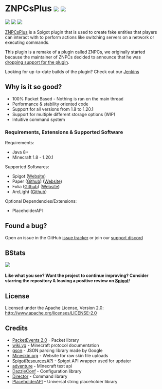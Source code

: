# ZNPCsPlus [![](https://img.shields.io/discord/1099449144948555957?label=Discord&logo=Discord&style=plastic)](https://discord.gg/MAZz6XpPcg) [![](https://img.shields.io/jenkins/build?jobUrl=https%3A%2F%2Fci.pyr.lol%2Fjob%2FZNPCsPlus%2F&style=plastic&logo=jenkins)](https://ci.pyr.lol/job/ZNPCsPlus/)
[![](https://img.shields.io/bstats/players/18244?style=plastic&label=bStats%20Players)]((https://bstats.org/plugin/bukkit/ZNPCsPlus/18244/)) [![](https://img.shields.io/bstats/servers/18244?style=plastic&label=bStats%20Servers)]((https://bstats.org/plugin/bukkit/ZNPCsPlus/18244/)) [![](https://img.shields.io/spiget/downloads/109380?style=plastic&label=Spigot%20Downloads)]((https://www.spigotmc.org/resources/znpcsplus.109380/))

[ZNPCsPlus](https://www.spigotmc.org/resources/znpcsplus.109380/) is a Spigot plugin that is used to create fake entities 
that players can interact with to perform actions like switching servers on a network or executing commands.

This plugin is a remake of a plugin called ZNPCs, we originally started because the maintainer of ZNPCs decided to announce that he was 
[dropping support for the plugin](https://media.discordapp.net/attachments/1093914615873806477/1098409384855474237/znpc.png).

Looking for up-to-date builds of the plugin? Check out our [Jenkins](https://ci.pyr.lol/job/ZNPCsPlus/)

## Why is it so good?
- 100% Packet Based - Nothing is ran on the main thread
- Performance & stability oriented code
- Support for all versions from 1.8 to 1.20.1
- Support for multiple different storage options (WIP)
- Intuitive command system

### Requirements, Extensions & Supported Software
Requirements:
- Java 8+
- Minecraft 1.8 - 1.20.1

Supported Softwares:
- Spigot ([Website](https://www.spigotmc.org/))
- Paper ([Github](https://github.com/PaperMC/Paper)) ([Website](https://papermc.io/software/paper))
- Folia ([Github](https://github.com/PaperMC/Folia)) ([Website](https://papermc.io/software/folia))
- ArcLight ([Github](https://github.com/IzzelAliz/Arclight))

Optional Dependencies/Extensions:
- PlaceholderAPI

## Found a bug?
Open an issue in the GitHub [issue tracker](https://github.com/Pyrbu/ZNPCsPlus/issues) or join our [support discord](https://discord.gg/MAZz6XpPcg)

## BStats
[![](https://bstats.org/signatures/bukkit/znpcsplus.svg)](https://bstats.org/plugin/bukkit/ZNPCsPlus/18244/)

#### Like what you see? Want the project to continue improving? Consider starring the repository & leaving a positive review on [Spigot](https://www.spigotmc.org/resources/znpcsplus.109380/)!

## License
Licensed under the Apache License, Version 2.0: http://www.apache.org/licenses/LICENSE-2.0

## Credits
- [PacketEvents 2.0](https://github.com/retrooper/packetevents) - Packet library
- [wiki.vg](https://wiki.vg/Main_Page) - Minecraft protocol documentation
- [gson](https://github.com/google/gson) - JSON parsing library made by Google
- [Mineskin.org](https://mineskin.org/) - Website for raw skin file uploads
- [SpigotResourcesAPI](https://github.com/robertlit/SpigotResourcesAPI/) - Spigot API wrapper used for updater
- [adventure](https://docs.advntr.dev/) - Minecraft text api
- [DazzleConf](https://github.com/A248/DazzleConf) - Configuration library
- [Director](https://github.com/Pyrbu/Director) - Command library
- [PlaceholderAPI](https://github.com/PlaceholderAPI/PlaceholderAPI) - Universal string placeholder library
